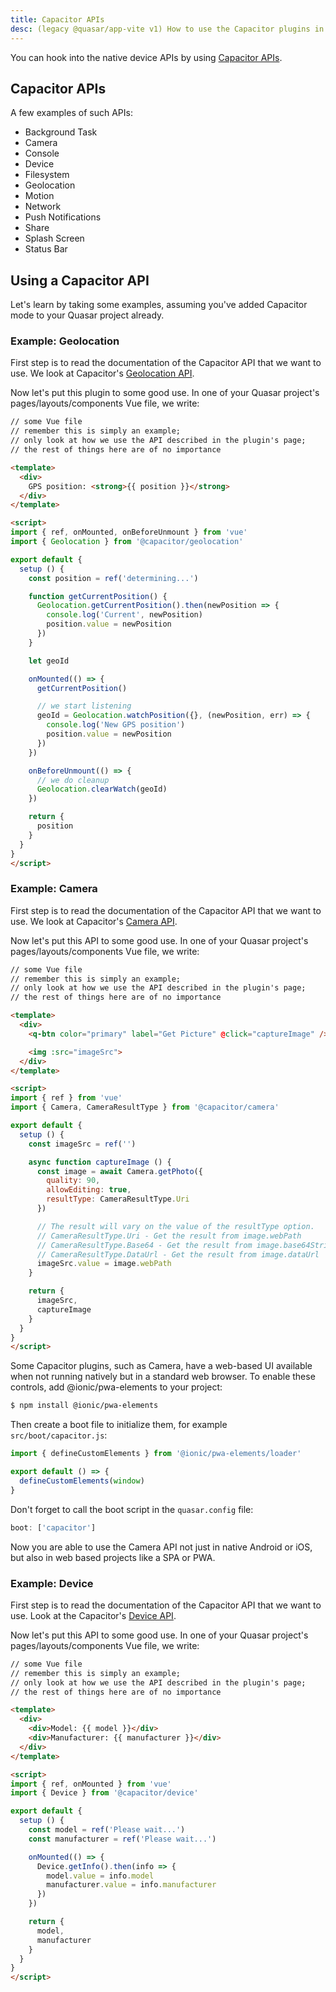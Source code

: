 ```yaml
---
title: Capacitor APIs
desc: (legacy @quasar/app-vite v1) How to use the Capacitor plugins in a Quasar app.
---
```

You can hook into the native device APIs by using [Capacitor APIs](https://capacitor.ionicframework.com/docs/apis).

## Capacitor APIs
A few examples of such APIs:

* Background Task
* Camera
* Console
* Device
* Filesystem
* Geolocation
* Motion
* Network
* Push Notifications
* Share
* Splash Screen
* Status Bar

## Using a Capacitor API
Let's learn by taking some examples, assuming you've added Capacitor mode to your Quasar project already.

### Example: Geolocation
First step is to read the documentation of the Capacitor API that we want to use. We look at Capacitor's [Geolocation API](https://capacitor.ionicframework.com/docs/apis/geolocation).

Now let's put this plugin to some good use. In one of your Quasar project's pages/layouts/components Vue file, we write:

```html
// some Vue file
// remember this is simply an example;
// only look at how we use the API described in the plugin's page;
// the rest of things here are of no importance

<template>
  <div>
    GPS position: <strong>{{ position }}</strong>
  </div>
</template>

<script>
import { ref, onMounted, onBeforeUnmount } from 'vue'
import { Geolocation } from '@capacitor/geolocation'

export default {
  setup () {
    const position = ref('determining...')

    function getCurrentPosition() {
      Geolocation.getCurrentPosition().then(newPosition => {
        console.log('Current', newPosition)
        position.value = newPosition
      })
    }

    let geoId

    onMounted(() => {
      getCurrentPosition()

      // we start listening
      geoId = Geolocation.watchPosition({}, (newPosition, err) => {
        console.log('New GPS position')
        position.value = newPosition
      })
    })

    onBeforeUnmount(() => {
      // we do cleanup
      Geolocation.clearWatch(geoId)
    })

    return {
      position
    }
  }
}
</script>
```

### Example: Camera
First step is to read the documentation of the Capacitor API that we want to use. We look at Capacitor's [Camera API](https://capacitor.ionicframework.com/docs/apis/camera).

Now let's put this API to some good use. In one of your Quasar project's pages/layouts/components Vue file, we write:

```html
// some Vue file
// remember this is simply an example;
// only look at how we use the API described in the plugin's page;
// the rest of things here are of no importance

<template>
  <div>
    <q-btn color="primary" label="Get Picture" @click="captureImage" />

    <img :src="imageSrc">
  </div>
</template>

<script>
import { ref } from 'vue'
import { Camera, CameraResultType } from '@capacitor/camera'

export default {
  setup () {
    const imageSrc = ref('')

    async function captureImage () {
      const image = await Camera.getPhoto({
        quality: 90,
        allowEditing: true,
        resultType: CameraResultType.Uri
      })

      // The result will vary on the value of the resultType option.
      // CameraResultType.Uri - Get the result from image.webPath
      // CameraResultType.Base64 - Get the result from image.base64String
      // CameraResultType.DataUrl - Get the result from image.dataUrl
      imageSrc.value = image.webPath
    }

    return {
      imageSrc,
      captureImage
    }
  }
}
</script>
```

Some Capacitor plugins, such as Camera, have a web-based UI available when not running natively but in a standard web browser. To enable these controls, add @ionic/pwa-elements to your project:

```bash
$ npm install @ionic/pwa-elements
```

Then create a boot file to initialize them, for example `src/boot/capacitor.js`:

```js
import { defineCustomElements } from '@ionic/pwa-elements/loader'

export default () => {
  defineCustomElements(window)
}
```

Don't forget to call the boot script in the `quasar.config` file:

```js
boot: ['capacitor']
```

Now you are able to use the Camera API not just in native Android or iOS, but also in web based projects like a SPA or PWA.


### Example: Device
First step is to read the documentation of the Capacitor API that we want to use. Look at the Capacitor's [Device API](https://capacitor.ionicframework.com/docs/apis/device).

Now let's put this API to some good use. In one of your Quasar project's pages/layouts/components Vue file, we write:

```html
// some Vue file
// remember this is simply an example;
// only look at how we use the API described in the plugin's page;
// the rest of things here are of no importance

<template>
  <div>
    <div>Model: {{ model }}</div>
    <div>Manufacturer: {{ manufacturer }}</div>
  </div>
</template>

<script>
import { ref, onMounted } from 'vue'
import { Device } from '@capacitor/device'

export default {
  setup () {
    const model = ref('Please wait...')
    const manufacturer = ref('Please wait...')

    onMounted(() => {
      Device.getInfo().then(info => {
        model.value = info.model
        manufacturer.value = info.manufacturer
      })
    })

    return {
      model,
      manufacturer
    }
  }
}
</script>
```

